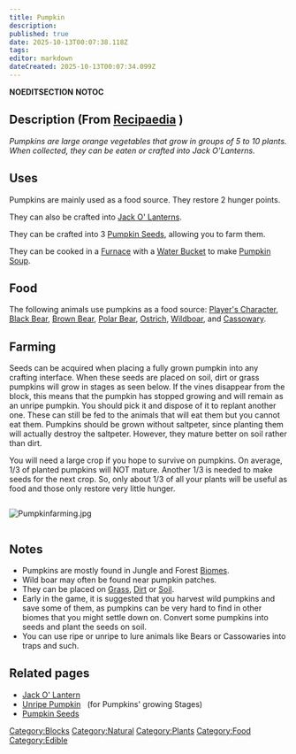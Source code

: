 ```yaml
---
title: Pumpkin
description: 
published: true
date: 2025-10-13T00:07:38.118Z
tags: 
editor: markdown
dateCreated: 2025-10-13T00:07:34.099Z
---
```


__NOEDITSECTION__ __NOTOC__

## Description (From [Recipaedia](Recipaedia "wikilink") )

*Pumpkins are large orange vegetables that grow in groups of 5 to 10
plants. When collected, they can be eaten or crafted into Jack
O'Lanterns.*

## Uses

Pumpkins are mainly used as a food source. They restore 2 hunger points.

They can also be crafted into [Jack O'
Lanterns](Jack_O'_Lantern "wikilink").

They can be crafted into 3 [Pumpkin Seeds](Pumpkin_Seeds "wikilink"),
allowing you to farm them.

They can be cooked in a [Furnace](Furnace "wikilink") with a [Water
Bucket](Water_Bucket "wikilink") to make [Pumpkin
Soup](Pumpkin_Soup "wikilink").

## Food

The following animals use pumpkins as a food source: [Player's
Character](Character "wikilink"), [Black Bear](Black_Bear "wikilink"),
[Brown Bear](Brown_Bear "wikilink"), [Polar
Bear](Polar_Bear "wikilink"), [Ostrich](Ostrich "wikilink"),
[Wildboar](Wildboar "wikilink"), and [Cassowary](Cassowary "wikilink").

## Farming

Seeds can be acquired when placing a fully grown pumpkin into any
crafting interface. When these seeds are placed on soil, dirt or grass
pumpkins will grow in stages as seen below. If the vines disappear from
the block, this means that the pumpkin has stopped growing and will
remain as an unripe pumpkin. You should pick it and dispose of it to
replant another one. These can still be fed to the animals that will eat
them but you cannot eat them. Pumpkins should be grown without
saltpeter, since planting them will actually destroy the saltpeter.
However, they mature better on soil rather than dirt. 

You will need a large crop if you hope to survive on pumpkins. On
average, 1/3 of planted pumpkins will NOT mature. Another 1/3 is needed
to make seeds for the next crop. So, only about 1/3 of all your plants
will be useful as food and those only restore very little hunger.

<div style="overflow:hidden">

![Pumpkinfarming.jpg](Pumpkinfarming.jpg "Pumpkinfarming.jpg")

</div>

## Notes

  - Pumpkins are mostly found in Jungle and
    Forest [Biomes](Biomes "wikilink").
  - Wild boar may often be found near pumpkin patches.
  - They can be placed
    on [Grass](Grass "wikilink"), [Dirt](Dirt "wikilink") or [Soil](soil "wikilink").
  - Early in the game, it is suggested that you harvest wild pumpkins
    and save some of them, as pumpkins can be very hard to find in other
    biomes that you might settle down on. Convert some pumpkins into
    seeds and plant the seeds on soil. 
  - You can use ripe or unripe to lure animals like Bears or Cassowaries
    into traps and such.  

## Related pages

  - [Jack O' Lantern](Jack_O'_Lantern "wikilink")
  - [Unripe Pumpkin](Unripe_Pumpkin "wikilink")   (for Pumpkins' growing
    Stages) 
  - [Pumpkin Seeds](Pumpkin_Seeds "wikilink")

[Category:Blocks](Category:Blocks "wikilink")
[Category:Natural](Category:Natural "wikilink")
[Category:Plants](Category:Plants "wikilink")
[Category:Food](Category:Food "wikilink")
[Category:Edible](Category:Edible "wikilink")